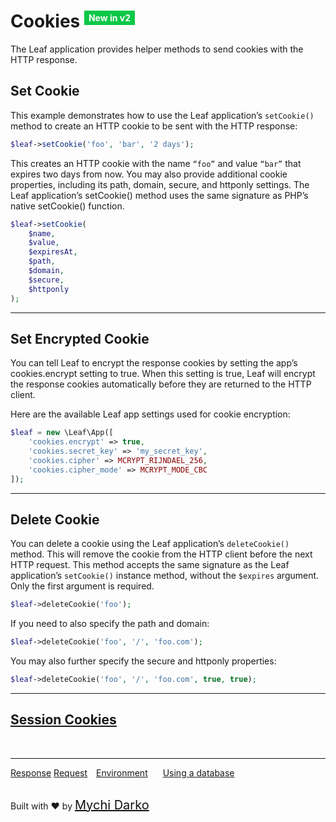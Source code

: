# Cookies <sup><span style="background: rgb(11, 200, 70); color: white; padding: 3px 7px; font-size: 14px;">New in v2</span></sup>

The Leaf application provides helper methods to send cookies with the HTTP response.

## Set Cookie

This example demonstrates how to use the Leaf application’s `setCookie()` method to create an HTTP cookie to be sent with the HTTP response:

```php
$leaf->setCookie('foo', 'bar', '2 days');
```

This creates an HTTP cookie with the name `“foo”` and value `“bar”` that expires two days from now. You may also provide additional cookie properties, including its path, domain, secure, and httponly settings. The Leaf application’s setCookie() method uses the same signature as PHP’s native setCookie() function.

```php
$leaf->setCookie(
    $name,
    $value,
    $expiresAt,
    $path,
    $domain,
    $secure,
    $httponly
);
```

<hr>

## Set Encrypted Cookie

You can tell Leaf to encrypt the response cookies by setting the app’s cookies.encrypt setting to true. When this setting is true, Leaf will encrypt the response cookies automatically before they are returned to the HTTP client.

Here are the available Leaf app settings used for cookie encryption:

```php
$leaf = new \Leaf\App([
    'cookies.encrypt' => true,
    'cookies.secret_key' => 'my_secret_key',
    'cookies.cipher' => MCRYPT_RIJNDAEL_256,
    'cookies.cipher_mode' => MCRYPT_MODE_CBC
]);
```

<hr>

## Delete Cookie

You can delete a cookie using the Leaf application’s `deleteCookie()` method. This will remove the cookie from the HTTP client before the next HTTP request. This method accepts the same signature as the Leaf application’s `setCookie()` instance method, without the `$expires` argument. Only the first argument is required.

```php
$leaf->deleteCookie('foo');
```

If you need to also specify the path and domain:

```php
$leaf->deleteCookie('foo', '/', 'foo.com');
```
You may also further specify the secure and httponly properties:

```php
$leaf->deleteCookie('foo', '/', 'foo.com', true, true);
```

<hr>

## [Session Cookies](leaf/v/2.0/http/session?id=sesison-cookies-span-stylebackground-rgb11-200-70-color-white-padding-3px-7px-font-size-14pxnew-in-v2)

<br>
<hr>

<a href="#/leaf/v/2.0/http/response" style="margin: 0px">Response</a>
<a href="#/leaf/v/2.0/http/request" style="margin: 0px; 10px;">Request</a>
<a href="#/leaf/v/2.0/environment" style="margin: 0px 10px;">Environment</a>
<a href="#/leaf/v/2.0/database" style="margin: 0px 10px;">Using a database</a>

<br>
Built with ❤ by <a href="https://mychi.netlify.app" style="font-size: 20px; color: #111;" target="_blank">Mychi Darko</a>
